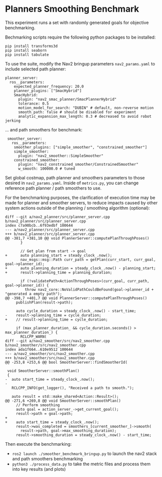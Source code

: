 # Planners Smoothing Benchmark

This experiment runs a set with randomly generated goals for objective benchmarking.

Bechmarking scripts require the following python packages to be installed:

```
pip install transforms3d
pip install seaborn
pip install tabulate
```

To use the suite, modify the Nav2 bringup parameters `nav2_params.yaml` to include selected path planner:

```
planner_server:
  ros__parameters:
    expected_planner_frequency: 20.0
    planner_plugins: ["SmacHybrid"]
    SmacHybrid:
      plugin: "nav2_smac_planner/SmacPlannerHybrid"
      tolerance: 0.5
      motion_model_for_search: "DUBIN" # default, non-reverse motion
      smooth_path: false # should be disabled for experiment
      analytic_expansion_max_length: 0.3 # decreased to avoid robot jerking
```

... and path smoothers for benchmark:

```
 smoother_server:
   ros__parameters:
    smoother_plugins: ["simple_smoother", "constrained_smoother"]
    simple_smoother:
      plugin: "nav2_smoother::SimpleSmoother"
    constrained_smoother:
      plugin: "nav2_constrained_smoother/ConstrainedSmoother"
      w_smooth: 100000.0 # tuned
```

Set global costmap, path planner and smoothers parameters to those desired in `nav2_params.yaml`.
Inside of `metrics.py`, you can change reference path planner / path smoothers to use.

For the benchmarking purposes, the clarification of execution time may be made for planner and smoother servers, to reduce impacts caused by other system actions outside of the planning / smoothing algorithm (optional):

```
diff --git a/nav2_planner/src/planner_server.cpp b/nav2_planner/src/planner_server.cpp
index c7a90bcb..6f93edbf 100644
--- a/nav2_planner/src/planner_server.cpp
+++ b/nav2_planner/src/planner_server.cpp
@@ -381,7 +381,10 @@ void PlannerServer::computePlanThroughPoses()
       }
 
       // Get plan from start -> goal
+      auto planning_start = steady_clock_.now();
       nav_msgs::msg::Path curr_path = getPlan(curr_start, curr_goal, goal->planner_id);
+      auto planning_duration = steady_clock_.now() - planning_start;
+      result->planning_time = planning_duration;
 
       if (!validatePath<ActionThroughPoses>(curr_goal, curr_path, goal->planner_id)) {
         throw nav2_core::NoValidPathCouldBeFound(goal->planner_id + "generated a empty path");
@@ -398,7 +401,7 @@ void PlannerServer::computePlanThroughPoses()
     publishPlan(result->path);
 
     auto cycle_duration = steady_clock_.now() - start_time;
-    result->planning_time = cycle_duration;
+    // result->planning_time = cycle_duration;
 
     if (max_planner_duration_ && cycle_duration.seconds() > max_planner_duration_) {
       RCLCPP_WARN(
diff --git a/nav2_smoother/src/nav2_smoother.cpp b/nav2_smoother/src/nav2_smoother.cpp
index ada1f664..610e9512 100644
--- a/nav2_smoother/src/nav2_smoother.cpp
+++ b/nav2_smoother/src/nav2_smoother.cpp
@@ -253,8 +253,6 @@ bool SmootherServer::findSmootherId(
 
 void SmootherServer::smoothPlan()
 {
-  auto start_time = steady_clock_.now();
-
   RCLCPP_INFO(get_logger(), "Received a path to smooth.");
 
   auto result = std::make_shared<Action::Result>();
@@ -271,6 +269,8 @@ void SmootherServer::smoothPlan()
     // Perform smoothing
     auto goal = action_server_->get_current_goal();
     result->path = goal->path;
+
+    auto start_time = steady_clock_.now();
     result->was_completed = smoothers_[current_smoother_]->smooth(
       result->path, goal->max_smoothing_duration);
     result->smoothing_duration = steady_clock_.now() - start_time;
```

Then execute the benchmarking:

- `ros2 launch ./smoother_benchmark_bringup.py` to launch the nav2 stack and path smoothers benchmarking
- `python3 ./process_data.py` to take the metric files and process them into key results (and plots)
